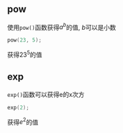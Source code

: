 
## pow
使用`pow()`函数获得$a^b$的值, $b$可以是小数
```c++
pow(23, 5);
```
获得$23^5$的值
## exp
`exp()`函数可以获得e的x次方
```c++
exp(2);
```
获得$e^2$的值